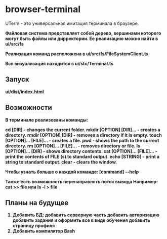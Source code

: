 # browser-terminal

UTerm - это универсальная имитация терминала в браузере.<b>

Файловая система представляет собой дерево, вершинами которого могут быть файлы или дирректории.<b>
Ее реализацию можно найти в ui/src/fs<b>

Реализация команд расположена в ui/src/fs/FileSystemClient.ts<b>

Вся визуализация находится в ui/stc/Terminal.ts<b>

## Запуск

ui/dist/index.html<b>
## Возможности

В терминале реализованы команды:<b>

cd [DIR] - changes the current folder.<b>
mkdir [OPTION] [DIR]... - creates a directory.<b>
rmdir [OPTION] [DIR] - removes a directory if it is empty.<b>
touch [OPTION]... [FILE]... - creates a file.<b>
pwd - shows the path to the current directory.<b>
rm [OPTION]... [FILE]... - removes directory or file.<b>
ls [OPTION]... [DIR] - shows directory contents.<b>
cat [OPTION]... [FILE]... - print the contents of FILE (s) to standard output.<b>
echo [STRING] - print a string to standard output.<b>
clear - clears the window.<b>

Чтобы узнать больше о каждой команде:<b>
[command] --help<b>

Также есть возможность перенаправлять поток вывода<b>
Например: cat >> file или ls -l > file<b>
## Планы на будущее

1) Добавить БД:<b>
    добавить серверную часть<b>
    добавить авторизацию<b>
    добавить задания и оформить все в виде обучения<b>
    добавить страницу профиля<b>
2) Добавить компилятор Bash<b>
